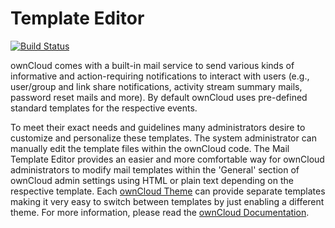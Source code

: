 # Template Editor

[![Build Status](https://drone.owncloud.com/api/badges/owncloud/templateeditor/status.svg?branch=master)](https://drone.owncloud.com/owncloud/templateeditor)

ownCloud comes with a built-in mail service to send various kinds of informative and action-requiring notifications to interact with users 
(e.g., user/group and link share notifications, activity stream summary mails, password reset mails and more). 
By default ownCloud uses pre-defined standard templates for the respective events. 

To meet their exact needs and guidelines many administrators desire to customize and personalize these templates. 
The system administrator can manually edit the template files within the ownCloud code.
The Mail Template Editor provides an easier and more comfortable way for ownCloud administrators to modify mail templates 
within the 'General' section of ownCloud admin settings using HTML or plain text depending on the respective template. 
Each [ownCloud Theme](https://marketplace.owncloud.com/themes) can provide separate templates making it very easy to switch between templates by just enabling a different theme.
For more information, please read the [ownCloud Documentation](https://doc.owncloud.com/server/latest/admin_manual/configuration/server/email_configuration.html#using-email-templates).
